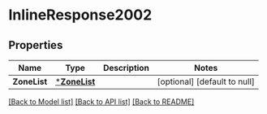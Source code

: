 # InlineResponse2002

## Properties
Name | Type | Description | Notes
------------ | ------------- | ------------- | -------------
**ZoneList** | [***ZoneList**](ZoneList.md) |  | [optional] [default to null]

[[Back to Model list]](../README.md#documentation-for-models) [[Back to API list]](../README.md#documentation-for-api-endpoints) [[Back to README]](../README.md)



